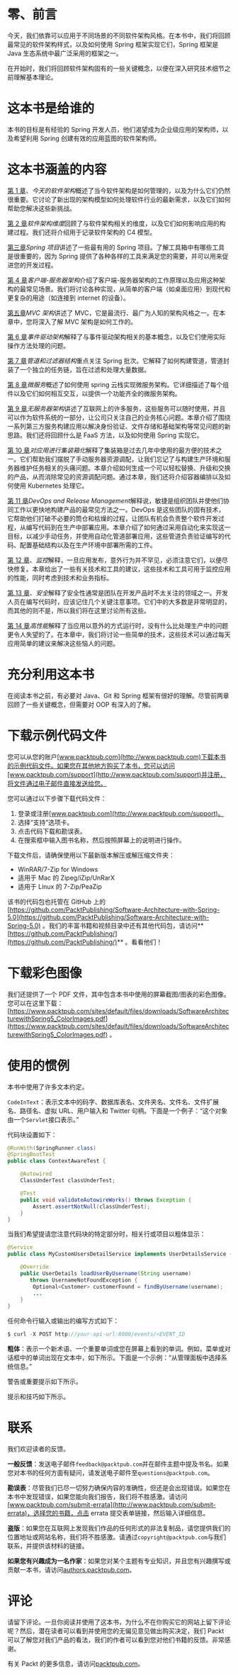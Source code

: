 # 零、前言

今天，我们依靠可以应用于不同场景的不同软件架构风格。在本书中，我们将回顾最常见的软件架构样式，以及如何使用 Spring 框架实现它们，Spring 框架是 Java 生态系统中最广泛采用的框架之一。

在开始时，我们将回顾软件架构固有的一些关键概念，以便在深入研究技术细节之前理解基本理论。

# 这本书是给谁的

本书的目标是有经验的 Spring 开发人员，他们渴望成为企业级应用的架构师，以及希望利用 Spring 创建有效的应用蓝图的软件架构师。

# 这本书涵盖的内容

[第 1 章](01.html)、*今天的软件架构*概述了当今软件架构是如何管理的，以及为什么它们仍然很重要。它讨论了新出现的架构模型如何处理软件行业的最新需求，以及它们如何帮助您解决这些新挑战。

[第 2 章](02.html)*软件架构维度*回顾了与软件架构相关的维度，以及它们如何影响应用的构建过程。我们还将介绍用于记录软件架构的 C4 模型。

[第三章](03.html)*Spring 项目*讲述了一些最有用的 Spring 项目。了解工具箱中有哪些工具是很重要的，因为 Spring 提供了各种各样的工具来满足您的需要，并可以用来促进您的开发过程。

[第 4 章](04.html)*客户端-服务器架构*介绍了客户端-服务器架构的工作原理以及应用这种架构的最常见场景。我们将讨论各种实现，从简单的客户端（如桌面应用）到现代和更复杂的用途（如连接到 internet 的设备）。

[第五章](05.html)*MVC 架构*讲述了 MVC，它是最流行、最广为人知的架构风格之一。在本章中，您将深入了解 MVC 架构是如何工作的。

[第 6 章](06.html)*事件驱动架构*解释了与事件驱动架构相关的基本概念，以及它们使用实际操作方法处理的问题。

[第 7 章](07.html)*管道和过滤器结构*重点关注 Spring 批次。它解释了如何构建管道，管道封装了一个独立的任务链，旨在过滤和处理大量数据。

[第 8 章](08.html)*微服务*概述了如何使用 spring 云栈实现微服务架构。它详细描述了每个组件以及它们如何相互交互，以提供一个功能齐全的微服务架构。

[第 9 章](09.html)*无服务器架构*讲述了互联网上的许多服务，这些服务可以随时使用，并且可以作为软件系统的一部分，让公司只关注自己的业务核心问题。本章介绍了围绕一系列第三方服务构建应用以解决身份验证、文件存储和基础架构等常见问题的新思路。我们还将回顾什么是 FaaS 方法，以及如何使用 Spring 实现它。

[第 10 章](10.html)*对应用进行集装箱化*解释了集装箱是过去几年中使用的最方便的技术之一。它们帮助我们摆脱了手动服务器资源调配，让我们忘记了与构建生产环境和服务器维护任务相关的头痛问题。本章介绍如何生成一个可以轻松替换、升级和交换的产品，从而消除常见的资源调配问题。通过本章，我们还将介绍容器编排以及如何使用 Kubernetes 处理它。

[第 11 章](11.html)*DevOps and Release Management*解释说，敏捷是组织团队并使他们协同工作以更快地构建产品的最常见方法之一。DevOps 是这些团队的固有技术，它帮助他们打破不必要的筒仓和枯燥的过程，让团队有机会负责整个软件开发过程，从编写代码到在生产中部署应用。本章介绍了如何通过采用自动化来实现这一目标，以减少手动任务，并使用自动化管道部署应用，这些管道负责验证编写的代码、配置基础结构以及在生产环境中部署所需的工件。

[第 12 章](12.html)、*监控*解释，一旦应用发布，意外行为并不罕见，必须注意它们，以便尽快修复。本章给出了一些有关技术和工具的建议，这些技术和工具可用于监控应用的性能，同时考虑到技术和业务指标。

[第 13 章](13.html)、*安全*解释了安全性通常是团队在开发产品时不太关注的领域之一。开发人员在编写代码时，应该记住几个关键注意事项。它们中的大多数是非常明显的，而其他的则不是，所以我们将在这里讨论所有这些。

[第 14 章](14.html)*高性能*解释了当应用以意外的方式运行时，没有什么比处理生产中的问题更令人失望的了。在本章中，我们将讨论一些简单的技术，这些技术可以通过每天应用简单的建议来解决这些恼人的问题。

# 充分利用这本书

在阅读本书之前，有必要对 Java、Git 和 Spring 框架有很好的理解。尽管前两章回顾了一些关键概念，但需要对 OOP 有深入的了解。

# 下载示例代码文件

您可以从您的账户[www.packtpub.com](http://www.packtpub.com)下载本书的示例代码文件。如果您在其他地方购买了本书，您可以访问[www.packtpub.com/support](http://www.packtpub.com/support)并注册，将文件通过电子邮件直接发送给您。

您可以通过以下步骤下载代码文件：

1.  登录或注册[www.packtpub.com](http://www.packtpub.com/support)。
2.  选择“支持”选项卡。
3.  点击代码下载和勘误表。
4.  在搜索框中输入图书名称，然后按照屏幕上的说明进行操作。

下载文件后，请确保使用以下最新版本解压或解压缩文件夹：

*   WinRAR/7-Zip for Windows
*   适用于 Mac 的 Zipeg/iZip/UnRarX
*   适用于 Linux 的 7-Zip/PeaZip

该书的代码包也托管在 GitHub 上的[https://github.com/PacktPublishing/Software-Architecture-with-Spring-5.0](https://github.com/PacktPublishing/Software-Architecture-with-Spring-5.0) 。我们的丰富书籍和视频目录中还有其他代码包，请访问**[https://github.com/PacktPublishing/](https://github.com/PacktPublishing/)** 。看看他们！

# 下载彩色图像

我们还提供了一个 PDF 文件，其中包含本书中使用的屏幕截图/图表的彩色图像。您可以在这里下载：[https://www.packtpub.com/sites/default/files/downloads/SoftwareArchitecturewithSpring5_ColorImages.pdf](https://www.packtpub.com/sites/default/files/downloads/SoftwareArchitecturewithSpring5_ColorImages.pdf) 。

# 使用的惯例

本书中使用了许多文本约定。

`CodeInText`：表示文本中的码字、数据库表名、文件夹名、文件名、文件扩展名、路径名、虚拟 URL、用户输入和 Twitter 句柄。下面是一个例子：“这个对象由一个`Servlet`接口表示。”

代码块设置如下：

```java
@RunWith(SpringRunner.class)
@SpringBootTest
public class ContextAwareTest {

    @Autowired
    ClassUnderTest classUnderTest;

    @Test
    public void validateAutowireWorks() throws Exception {
        Assert.assertNotNull(classUnderTest);
    }
}
```

当我们希望提请您注意代码块的特定部分时，相关行或项目以粗体显示：

```java
@Service
public class MyCustomUsersDetailService implements UserDetailsService {

    @Override
    public UserDetails loadUserByUsername(String username) 
       throws UsernameNotFoundException {
        Optional<Customer> customerFound = findByUsername(username);
        ...
    }
}
```

任何命令行输入或输出的编写方式如下：

```java
$ curl -X POST http://your-api-url:8080/events/<EVENT_ID
```

**粗体**：表示一个新术语、一个重要单词或您在屏幕上看到的单词。例如，菜单或对话框中的单词出现在文本中，如下所示。下面是一个示例：“从管理面板中选择系统信息。”

警告或重要提示如下所示。

提示和技巧如下所示。

# 联系

我们欢迎读者的反馈。

**一般反馈**：发送电子邮件`feedback@packtpub.com`并在邮件主题中提及书名。如果您对本书的任何方面有疑问，请发送电子邮件至`questions@packtpub.com`。

**勘误表**：尽管我们已尽一切努力确保内容的准确性，但还是会出现错误。如果您在本书中发现错误，如果您能向我们报告，我们将不胜感激。请访问[www.packtpub.com/submit-errata](http://www.packtpub.com/submit-errata)，选择您的书籍，点击 errata 提交表单链接，然后输入详细信息。

**盗版**：如果您在互联网上发现我们作品的任何形式的非法复制品，请您提供我们的位置地址或网站名称，我们将不胜感激。请通过`copyright@packtpub.com`与我们联系，并提供该材料的链接。

**如果您有兴趣成为一名作家**：如果您对某个主题有专业知识，并且您有兴趣撰写或贡献一本书，请访问[authors.packtpub.com](http://authors.packtpub.com/)。

# 评论

请留下评论。一旦你阅读并使用了这本书，为什么不在你购买它的网站上留下评论呢？然后，潜在读者可以看到并使用您的无偏见意见做出购买决定，我们 Packt 可以了解您对我们产品的看法，我们的作者可以看到您对他们书籍的反馈。非常感谢。

有关 Packt 的更多信息，请访问[packtpub.com](https://www.packtpub.com/)。